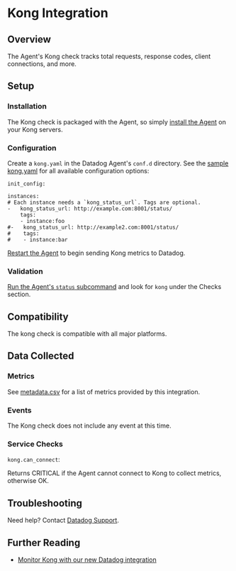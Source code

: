 # Kong Integration

## Overview

The Agent's Kong check tracks total requests, response codes, client connections, and more.

## Setup
### Installation

The Kong check is packaged with the Agent, so simply [install the Agent](https://app.datadoghq.com/account/settings#agent) on your Kong servers.

### Configuration

Create a `kong.yaml` in the Datadog Agent's `conf.d` directory. See the [sample kong.yaml](https://github.com/DataDog/integrations-core/blob/master/kong/conf.yaml.example) for all available configuration options:

```
init_config:

instances:
# Each instance needs a `kong_status_url`. Tags are optional.
-   kong_status_url: http://example.com:8001/status/
    tags:
    - instance:foo
#-   kong_status_url: http://example2.com:8001/status/
#    tags:
#    - instance:bar
```

[Restart the Agent](https://docs.datadoghq.com/agent/faq/agent-commands/#start-stop-restart-the-agent) to begin sending Kong metrics to Datadog.

### Validation

[Run the Agent's `status` subcommand](https://docs.datadoghq.com/agent/faq/agent-commands/#agent-status-and-information) and look for `kong` under the Checks section.

## Compatibility

The kong check is compatible with all major platforms.

## Data Collected
### Metrics

See [metadata.csv](https://github.com/DataDog/integrations-core/blob/master/kong/metadata.csv) for a list of metrics provided by this integration.

### Events
The Kong check does not include any event at this time.

### Service Checks

`kong.can_connect`:

Returns CRITICAL if the Agent cannot connect to Kong to collect metrics, otherwise OK.

## Troubleshooting
Need help? Contact [Datadog Support](http://docs.datadoghq.com/help/).

## Further Reading

* [Monitor Kong with our new Datadog integration](https://www.datadoghq.com/blog/monitor-kong-datadog/)
